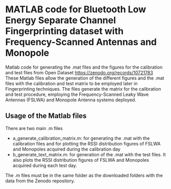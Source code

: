 # MATLAB code for Bluetooth Low Energy Separate Channel Fingerprinting dataset with Frequency-Scanned Antennas and Monopole

Matlab code for generating the .mat files and the figures for the calibration and test files from Open Dataset https://zenodo.org/records/10721783
These Matlab files allow the generation of the different figures and the .mat files with the calibration and test matrix to be employed later in Fingerprinting techniques. 
The files generate the matrix for the calibration and test procedure, employing the Frequency-Scanned Leaky Wave Antennas (FSLWA) and Monopole Antenna systems deployed. 

## Usage of the Matlab files
There are two main .m files
  - a_generate_calibration_matrix.m: for generating the .mat with the calibration files and for plotting the RSSI distribution figures of FSLWA and Monopoles acquired during the calibration day
  - b_generate_text_matrix.m: for generation of the .mat with the test files. It also plots the RSSI distribution figures of FSLWA and Monopoles acquired during each test day.

The .m files must be in the same folder as the downloaded folders with the data from the Zenodo repository.

  

